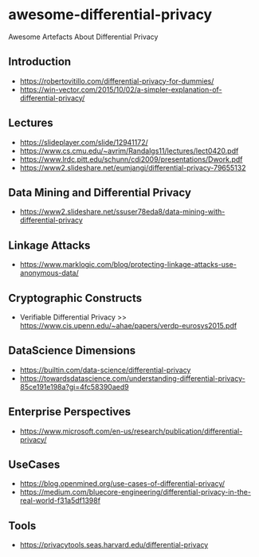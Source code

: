 # awesome-differential-privacy
Awesome Artefacts About Differential Privacy

## Introduction
- https://robertovitillo.com/differential-privacy-for-dummies/
- https://win-vector.com/2015/10/02/a-simpler-explanation-of-differential-privacy/

## Lectures
- https://slideplayer.com/slide/12941172/
- https://www.cs.cmu.edu/~avrim/Randalgs11/lectures/lect0420.pdf
- https://www.lrdc.pitt.edu/schunn/cdi2009/presentations/Dwork.pdf
- https://www2.slideshare.net/eumjangi/differential-privacy-79655132

## Data Mining and Differential Privacy
- https://www2.slideshare.net/ssuser78eda8/data-mining-with-differential-privacy

## Linkage Attacks
- https://www.marklogic.com/blog/protecting-linkage-attacks-use-anonymous-data/

## Cryptographic Constructs
- Verifiable Differential Privacy >> https://www.cis.upenn.edu/~ahae/papers/verdp-eurosys2015.pdf

## DataScience Dimensions
- https://builtin.com/data-science/differential-privacy
- https://towardsdatascience.com/understanding-differential-privacy-85ce191e198a?gi=4fc58390aed9

## Enterprise Perspectives
- https://www.microsoft.com/en-us/research/publication/differential-privacy/

## UseCases
- https://blog.openmined.org/use-cases-of-differential-privacy/
- https://medium.com/bluecore-engineering/differential-privacy-in-the-real-world-f31a5df1398f

## Tools 
- https://privacytools.seas.harvard.edu/differential-privacy

